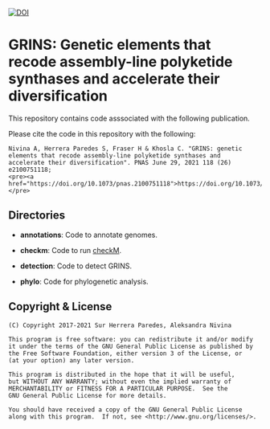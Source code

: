 [![DOI](https://img.shields.io/badge/DOI-10.1073%2Fpnas.2100751118-blue.svg)](https://doi.org/10.1073/pnas.2100751118)

# GRINS: Genetic elements that recode assembly-line polyketide synthases and accelerate their diversification

This repository contains code asssociated with the following publication.

Please cite the code in this repository with the following:

    Nivina A, Herrera Paredes S, Fraser H & Khosla C. "GRINS: genetic
    elements that recode assembly-line polyketide synthases and
    accelerate their diversification". PNAS June 29, 2021 118 (26) e2100751118;
    <pre><a href="https://doi.org/10.1073/pnas.2100751118">https://doi.org/10.1073/pnas.2100751118</a></pre>

## Directories

* **annotations**: Code to annotate genomes.

* **checkm**: Code to run [checkM](https://github.com/Ecogenomics/CheckM).

* **detection**: Code to detect GRINS.

* **phylo**: Code for phylogenetic analysis.

## Copyright & License

    (C) Copyright 2017-2021 Sur Herrera Paredes, Aleksandra Nivina

    This program is free software: you can redistribute it and/or modify
    it under the terms of the GNU General Public License as published by
    the Free Software Foundation, either version 3 of the License, or
    (at your option) any later version.

    This program is distributed in the hope that it will be useful,
    but WITHOUT ANY WARRANTY; without even the implied warranty of
    MERCHANTABILITY or FITNESS FOR A PARTICULAR PURPOSE.  See the
    GNU General Public License for more details.

    You should have received a copy of the GNU General Public License
    along with this program.  If not, see <http://www.gnu.org/licenses/>.
